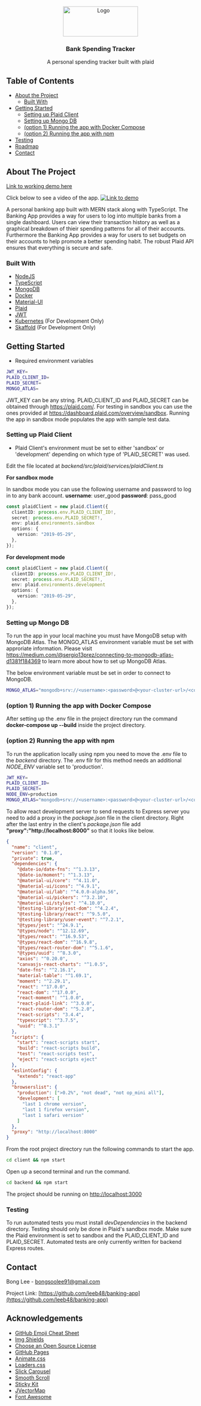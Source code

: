 <!-- PROJECT SHIELDS -->
<!--
*** I'm using markdown "reference style" links for readability.
*** Reference links are enclosed in brackets [ ] instead of parentheses ( ).
*** See the bottom of this document for the declaration of the reference variables
*** for contributors-url, forks-url, etc. This is an optional, concise syntax you may use.
*** https://www.markdownguide.org/basic-syntax/#reference-style-links
-->

<!-- PROJECT LOGO -->
<br />
<p align="center">
    <img src="plaid-logo.png" alt="Logo" width="200" height="80">

  <h3 align="center">Bank Spending Tracker</h3>

  <p align="center">
    A personal spending tracker built with plaid
  </p>
</p>

<!-- TABLE OF CONTENTS -->

## Table of Contents

- [About the Project](#about-the-project)
  - [Built With](#built-with)
- [Getting Started](#getting-started)
  - [Setting up Plaid Client](#Setting-up-Plaid-Client)
  - [Setting up Mongo DB](#Setting-up-Mongo-DB)
  - [(option 1) Running the app with Docker Compose](<#(option-1)-Running-the-app-with-Docker-Compose>)
  - [(option 2) Running the app with npm](<#(option-2)-Running-the-app-with-npm>)
- [Testing](#Testing)
- [Roadmap](#roadmap)
- [Contact](#contact)

<!-- ABOUT THE PROJECT -->

## About The Project

[Link to working demo here]()

Click below to see a video of the app.
[![Link to demo](http://img.youtube.com/vi/YMFq5zJW_OA/0.jpg)](https://www.youtube.com/watch?v=YMFq5zJW_OA&ab_channel=BongLee)

A personal banking app built with MERN stack along with TypeScript. The Banking App provides a way for users to log into multiple banks from a single dashboard. Users can view their transaction history as well as a graphical breakdown of thieir spending patterns for all of their accounts. Furthermore the Banking App provides a way for users to set budgets on their accounts to help promote a better spending habit. The robust Plaid API ensures that everything is secure and safe.

### Built With

- [NodeJS](https://nodejs.org/en/)
- [TypeScript](https://www.typescriptlang.org/)
- [MongoDB](https://www.mongodb.com/)
- [Docker](https://www.docker.com/)
- [Material-UI](https://material-ui.com/)
- [Plaid](https://plaid.com/)
- [JWT](https://jwt.io/)
- [Kubernetes](https://kubernetes.io/) (For Development Only)
- [Skaffold](https://skaffold.dev/) (For Development Only)

<!-- GETTING STARTED -->

## Getting Started

- Required environment variables

```sh
JWT_KEY=
PLAID_CLIENT_ID=
PLAID_SECRET=
MONGO_ATLAS=
```

JWT_KEY can be any string. PLAID_CLIENT_ID and PLAID_SECRET can be obtained through https://plaid.com/. For testing in sandbox you can use the ones provided at https://dashboard.plaid.com/overview/sandbox. Running the app in sandbox mode populates the app with sample test data.

### Setting up Plaid Client

- Plaid Client's environment must be set to either 'sandbox' or 'development' depending on which type of 'PLAID_SECRET' was used.

Edit the file located at _backend/src/plaid/services/plaidClient.ts_

**For sandbox mode**

In sandbox mode you can use the following username and password to log in to any bank account.
**username**: user_good
**password**: pass_good

```typescript
const plaidClient = new plaid.Client({
  clientID: process.env.PLAID_CLIENT_ID!,
  secret: process.env.PLAID_SECRET!,
  env: plaid.environments.sandbox
  options: {
    version: "2019-05-29",
  },
});
```

**For development mode**

```typescript
const plaidClient = new plaid.Client({
  clientID: process.env.PLAID_CLIENT_ID!,
  secret: process.env.PLAID_SECRET!,
  env: plaid.environments.development
  options: {
    version: "2019-05-29",
  },
});
```

### Setting up Mongo DB

To run the app in your local machine you must have MongoDB setup with MongoDB Atlas. The MONGO_ATLAS environment variable must be set with approriate information. Please visit https://medium.com/@sergio13prez/connecting-to-mongodb-atlas-d1381f184369 to learn more about how to set up MongoDB Atlas.

The below environment variable must be set in order to connect to MongoDB.

```sh
MONGO_ATLAS="mongodb+srv://<username>:<password>@<your-cluster-url>/<collection-name>?retryWrites=true&w=majority"
```

### (option 1) Running the app with Docker Compose

After setting up the .env file in the project directory run the command **docker-compose up --build** inside the project directory.

### (option 2) Running the app with npm

To run the application locally using npm you need to move the .env file to the _backend_ directory. The .env filr for this method needs an additional _NODE_ENV_ variable set to 'production'.

```sh
JWT_KEY=
PLAID_CLIENT_ID=
PLAID_SECRET=
NODE_ENV=production
MONGO_ATLAS="mongodb+srv://<username>:<password>@<your-cluster-url>/<collection-name>?retryWrites=true&w=majority"
```

To allow react development server to send requests to Express server you need to add a proxy in the _package.json_ file in the client directory. Right after the last entry in the client's _package.json_ file add **"proxy":"http://localhost:8000"** so that it looks like below.

```json
{
  "name": "client",
  "version": "0.1.0",
  "private": true,
  "dependencies": {
    "@date-io/date-fns": "^1.3.13",
    "@date-io/moment": "^1.3.13",
    "@material-ui/core": "^4.11.0",
    "@material-ui/icons": "^4.9.1",
    "@material-ui/lab": "^4.0.0-alpha.56",
    "@material-ui/pickers": "^3.2.10",
    "@material-ui/styles": "^4.10.0",
    "@testing-library/jest-dom": "^4.2.4",
    "@testing-library/react": "^9.5.0",
    "@testing-library/user-event": "^7.2.1",
    "@types/jest": "^24.9.1",
    "@types/node": "^12.12.69",
    "@types/react": "^16.9.53",
    "@types/react-dom": "^16.9.8",
    "@types/react-router-dom": "^5.1.6",
    "@types/uuid": "^8.3.0",
    "axios": "^0.20.0",
    "canvasjs-react-charts": "^1.0.5",
    "date-fns": "^2.16.1",
    "material-table": "^1.69.1",
    "moment": "^2.29.1",
    "react": "^17.0.0",
    "react-dom": "^17.0.0",
    "react-moment": "^1.0.0",
    "react-plaid-link": "^3.0.0",
    "react-router-dom": "^5.2.0",
    "react-scripts": "3.4.4",
    "typescript": "^3.7.5",
    "uuid": "^8.3.1"
  },
  "scripts": {
    "start": "react-scripts start",
    "build": "react-scripts build",
    "test": "react-scripts test",
    "eject": "react-scripts eject"
  },
  "eslintConfig": {
    "extends": "react-app"
  },
  "browserslist": {
    "production": [">0.2%", "not dead", "not op_mini all"],
    "development": [
      "last 1 chrome version",
      "last 1 firefox version",
      "last 1 safari version"
    ]
  },
  "proxy": "http://localhost:8000"
}
```

From the root project directory run the following commands to start the app.

```sh
cd client && npm start
```

Open up a second terminal and run the command.

```sh
cd backend && npm start
```

The project should be running on [http://localhost:3000](http://localhost:3000)

### Testing

To run automated tests you must install _devDependencies_ in the backend directory. Testing should only be done in Plaid's sandbox mode. Make sure the Plaid environment is set to sandbox and the PLAID_CLIENT_ID and PLAID_SECRET. Automated tests are only currently written for backend Express routes.

<!-- ROADMAP -->

## Contact

Bong Lee - bongsoolee91@gmail.com

Project Link: [https://github.com/leeb48/banking-app](https://github.com/leeb48/banking-app)

<!-- ACKNOWLEDGEMENTS -->

## Acknowledgements

- [GitHub Emoji Cheat Sheet](https://www.webpagefx.com/tools/emoji-cheat-sheet)
- [Img Shields](https://shields.io)
- [Choose an Open Source License](https://choosealicense.com)
- [GitHub Pages](https://pages.github.com)
- [Animate.css](https://daneden.github.io/animate.css)
- [Loaders.css](https://connoratherton.com/loaders)
- [Slick Carousel](https://kenwheeler.github.io/slick)
- [Smooth Scroll](https://github.com/cferdinandi/smooth-scroll)
- [Sticky Kit](http://leafo.net/sticky-kit)
- [JVectorMap](http://jvectormap.com)
- [Font Awesome](https://fontawesome.com)

<!-- MARKDOWN LINKS & IMAGES -->
<!-- https://www.markdownguide.org/basic-syntax/#reference-style-links -->

[contributors-shield]: https://img.shields.io/github/contributors/othneildrew/Best-README-Template.svg?style=flat-square
[contributors-url]: https://github.com/othneildrew/Best-README-Template/graphs/contributors
[forks-shield]: https://img.shields.io/github/forks/othneildrew/Best-README-Template.svg?style=flat-square
[forks-url]: https://github.com/othneildrew/Best-README-Template/network/members
[stars-shield]: https://img.shields.io/github/stars/othneildrew/Best-README-Template.svg?style=flat-square
[stars-url]: https://github.com/othneildrew/Best-README-Template/stargazers
[issues-shield]: https://img.shields.io/github/issues/othneildrew/Best-README-Template.svg?style=flat-square
[issues-url]: https://github.com/othneildrew/Best-README-Template/issues
[license-shield]: https://img.shields.io/github/license/othneildrew/Best-README-Template.svg?style=flat-square
[license-url]: https://github.com/othneildrew/Best-README-Template/blob/master/LICENSE.txt
[linkedin-shield]: https://img.shields.io/badge/-LinkedIn-black.svg?style=flat-square&logo=linkedin&colorB=555
[linkedin-url]: https://linkedin.com/in/othneildrew
[product-screenshot]: images/screenshot.png
